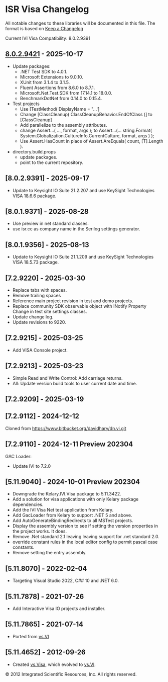 # ISR Visa Changelog
All notable changes to these libraries will be documented in this file.
The format is based on [Keep a Changelog](https://keepachangelog.com/en/1.0.0/)

[8.0.2.9421]: https://www.github.com/atecoder/dn.vi.ivi

Current IVI Visa Compatibility: 8.0.2.9391

## [8.0.2.9421] - 2025-10-17
- Update packages:
  - .NET Test SDK to 4.0.1.
  - Microsoft Extensions to 9.0.10.
  - XUnit from 3.1.4 to 3.1.5.
  - Fluent Assertions from 8.6.0 to 8.7.1. 
  - Microsoft.Net.Test.SDK from 17.14.1 to 18.0.0.
  - BenchmarkDotNet from 0.14.0 to 0.15.4.
- Test projects
  - Use [TestMethod( DisplayName = "...']
  - Change [ClassCleanup( ClassCleanupBehavior.EndOfClass )] to [ClassCleanup]
  - Add parallelize to the assembly attributes.
  - change Assert...( ..., format, args ); to Assert...(... string.Format( System.Globalization.CultureInfo.CurrentCulture, format, args ) );
  - Use Assert.HasCount<T> in place of Assert.AreEquals( count, [T].Length ).
- directory.build.props
  - update packages.
  - point to the current repository.

## [8.0.2.9391] - 2025-09-17
- Update to Keysight IO Suite 21.2.207 and use KeySight Technologies VISA 18.6.6 package.

## [8.0.1.9371] - 2025-08-28
- Use preview in net standard classes.
- use isr.cc as company name in the Serilog settings generator.

## [8.0.1.9356] - 2025-08-13
- Update to Keysight IO Suite 21.1.209 and use KeySight Technologies VISA 18.5.73 package.

## [7.2.9220] - 2025-03-30
- Replace tabs with spaces.
- Remove trailing spaces 
- Reference main project revision in test and demo projects.
- Replace community SDK observable object with INotify Property Change in test site settings classes.
- Update change log.
- Update revisions to 9220.

## [7.2.9215] - 2025-03-25
- Add VISA Console project.

## [7.2.9213] - 2025-03-23
- Simple Read and Write Control: Add carriage returns.
- All: Update version build tools to user current date and time. 

## [7.2.9209] - 2025-03-19

## [7.2.9112] - 2024-12-12
Cloned from https://www.bitbucket.org/davidhary/dn.vi.git

## [7.2.9110] - 2024-12-11 Preview 202304
GAC Loader:
* Update IVI to 7.2.0

## [5.11.9040] - 2024-10-01 Preview 202304
* Downgrade the Kelary.IVI.Visa package to 5.11.3422.
* Add a solution for visa applications with only Kelary package dependencies.
* Add the IVI Visa Net test application from Kelary.
* Add GacLoader from Kelary to support .NET 5 and above.
* Add AutoGenerateBindingRedirects to all MSTest projects.
* Display the assembly version to see if setting the version properties in the project works. It does.
* Remove .Net standard 2.1 leaving leaving support for .net standard 2.0.
* override constant rules in the local editor config to permit pascal case constants.
* Remove setting the entry assembly.

## [5.11.8070] - 2022-02-04
* Targeting Visual Studio 2022, C## 10 and .NET 6.0.

## [5.11.7878] - 2021-07-26
* Add Interactive Visa IO projects and installer. 

## [5.11.7865] - 2021-07-14
* Ported from [vs.VI]

## [5.11.4652] - 2012-09-26
* Created [vs.Visa], which evolved to [vs.VI].

&copy; 2012 Integrated Scientific Resources, Inc. All rights reserved.

[vs.VI]: https://www.github.com/atecoder/dn.vi.ivi
[vs.Visa]: https://bitbucket.org/davidhary/vs.io.visa

